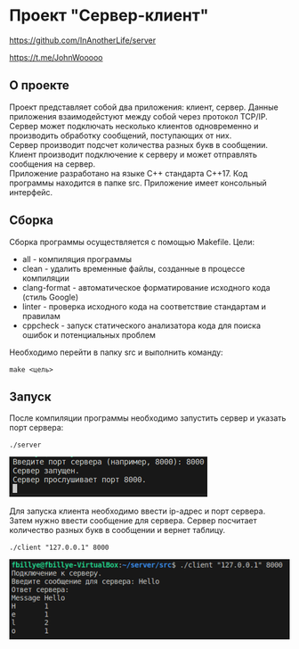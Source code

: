 # Проект "Сервер-клиент"

https://github.com/InAnotherLife/server

https://t.me/JohnWooooo


## О проекте
Проект представляет собой два приложения: клиент, сервер. Данные приложения взаимодейстуют между собой через протокол TCP/IP.\
Сервер может подключать несколько клиентов одновременно и производить обработку сообщений, поступающих от них.\
Сервер производит подсчет количества разных букв в сообщении.\
Клиент производит подключение к серверу и может отправлять сообщения на сервер.\
Приложение разработано на языке С++ стандарта C++17. Код программы находится в папке src. Приложение имеет консольный интерфейс.

## Сборка

Сборка программы осуществляется с помощью Makefile. Цели:
* all - компиляция программы
* clean - удалить временные файлы, созданные в процессе компиляции 
* clang-format - автоматическое форматирование исходного кода (стиль Google)
* linter - проверка исходного кода на соответствие стандартам и правилам
* cppcheck - запуск статического анализатора кода для поиска ошибок и потенциальных проблем

Необходимо перейти в папку src и выполнить команду:
```
make <цель>
```

## Запуск
После компиляции программы необходимо запустить сервер и указать порт сервера:
```
./server
```

![Сервер](src/img/1.png)

Для запуска клиента необходимо ввести ip-адрес и порт сервера. Затем нужно ввести сообщение для сервера. Сервер посчитает количество разных букв в сообщении и вернет таблицу.
```
./client "127.0.0.1" 8000
```

![Клиент](src/img/2.png)
